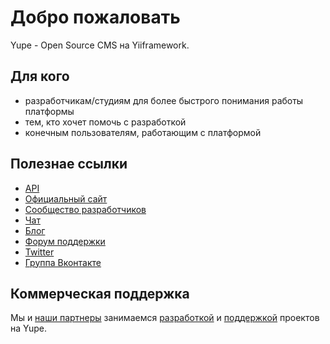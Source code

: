 # Добро пожаловать
Yupe - Open Source CMS на Yiiframework.
## Для кого 
 * разработчикам/студиям для более быстрого понимания работы платформы
 * тем, кто хочет помочь с разработкой
 * конечным пользователям, работающим с платформой

## Полезнае ссылки
* [API](http://api.yupe.ru/)
* [Официальный сайт](http://yupe-project.ru)
* [Сообщество разработчиков](http://yupe.ru)
* [Чат](http://gitter.im/yupe/yupe)
* [Блог](http://yupe.ru/blogs/yupe-mini-cms-yii)
* [Форум поддержки](http://yupe.ru/talk)
* [Twitter](https://twitter.com/#!/YupeCms)
* [Группа Вконтакте](https://vk.com/yupecms)

## Коммерческая поддержка
Мы и [наши партнеры](http://yupe-project.ru/partners) занимаемся [разработкой](http://yupe-project.ru/service/development) и [поддержкой](http://yupe-project.ru/service/support) проектов на Yupe.
